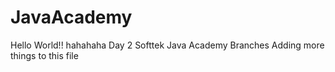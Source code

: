 # JavaAcademy
Hello World!!
hahahaha
Day 2 Softtek Java Academy
Branches
Adding more things to this file
